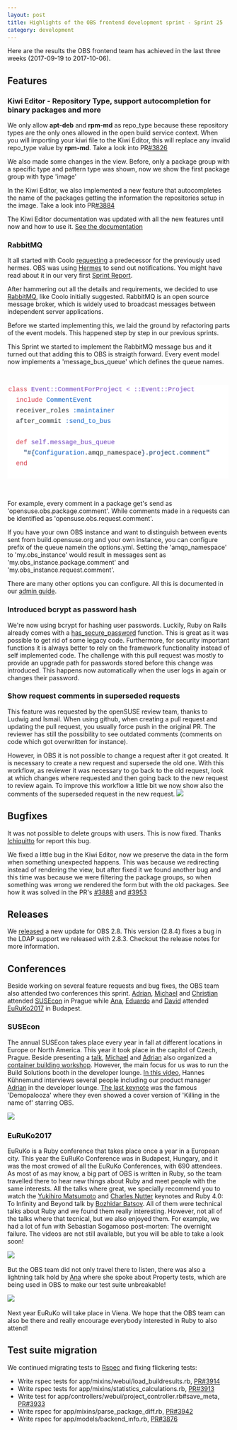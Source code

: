 ```yaml
---
layout: post
title: Highlights of the OBS frontend development sprint - Sprint 25
category: development
---
```

<p>
  Here are the results the OBS frontend team has achieved in the last three weeks (2017-09-19 to 2017-10-06).
</p>

 <h2> Features </h2>
 
 <h3>Kiwi Editor - Repository Type, support autocompletion for binary packages and more</h3>
<p>
We only allow <strong>apt-deb</strong> and <strong>rpm-md</strong> as repo_type because these repository types are the only ones allowed in the open build service context.
When you will importing your kiwi file to the Kiwi Editor, this will replace any invalid repo_type value by <strong>rpm-md</strong>.
Take a look into PR<a href="https://github.com/openSUSE/open-build-service/pull/3826">#3826</a>
</p>

<p>We also made some changes in the view. Before, only a package group with a specific type and pattern type was shown, now we show the first package group with type 'image'</p>

<p>In the Kiwi Editor, we also implemented a new feature that autocompletes the name of the packages getting the information the repositories setup in the image.
Take a look into PR<a href="https://github.com/openSUSE/open-build-service/pull/3884">#3884</a>
</p>

<p> The Kiwi Editor documentation was updated with all the new features until now  and how to use it. <a href="http://openbuildservice.org/help/manuals/obs-best-practices/cha.obs.best-practices.webuiusage.html#kiwi_editor_how_to">See the documentation</a></p>

<h3>RabbitMQ</h3>

<p>
It all started with Coolo <a href="https://github.com/openSUSE/open-build-service/pull/2592">requesting</a> a predecessor for the previously used hermes.
OBS was using <a href="https://github.com/openSUSE/hermes">Hermes</a> to send out notifications. You might have read about it in our very first
<a href="http://openbuildservice.org/2017/05/05/frontend-sprint-report-1/">Sprint Report</a>.
</p>

<p>
After hammering out all the details and requirements, we decided to use <a href="https://www.rabbitmq.com/">RabbitMQ</a>, like Coolo initially suggested. RabbitMQ is an open source message broker, which is widely used to broadcast messages between independent server applications.
</p>

<p>
Before we started implementing this, we laid the ground by refactoring parts of the event models. This happened step by step in our previous sprints.
</p>

<p>
This Sprint we started to implement the RabbitMQ message bus and it turned out that adding this to OBS is straigth forward.
Every event model now implements a 'message_bus_queue' which defines the queue names.
</p>

<img src="/images/posts/sprint_25_rabbitmq.png" style="margin: 30px 0 30px 0;" width="500px" />

<p>
For example, every comment in a package get's send as 'opensuse.obs.package.comment'.
While comments made in a requests can be identified as 'opensuse.obs.request.comment'.
</p>

<p>
If you have your own OBS instance and want to distinguish between events sent from build.opensuse.org and your own instance, you can configure
prefix of the queue namein the options.yml. Setting the 'amqp_namespace' to 'my.obs_instance' would result in messages sent as 'my.obs_instance.package.comment' and 'my.obs_instance.request.comment'.
</p>

<p>
There are many other options you can configure. All this is documented in our <a href="http://openbuildservice.org/help/manuals/obs-admin-guide/obs.cha.administration.html#_message_bus">admin guide</a>.
</p>

<h3>Introduced bcrypt as password hash</h3>
<p>
We're now using <a="https://en.wikipedia.org/wiki/Bcrypt">bcrypt</a> for hashing user passwords.
Luckily, Ruby on Rails already comes with a <a href="http://api.rubyonrails.org/v5.1/classes/ActiveModel/SecurePassword/ClassMethods.html">has_secure_password</a> function.
This is great as it was possible to get rid of some legacy code.
Furthermore, for security important functions it is always better to rely on the framework functionality instead of self implemented code.
The challenge with this pull request was mostly to provide an upgrade path for passwords stored before this change was introduced.
This happens now automatically when the user logs in again or changes their password.
</p>

<h3>Show request comments in superseded requests</h3>
<p>
This feature was requested by the openSUSE review team, thanks to Ludwig and Ismail.
When using github, when creating a pull request and updating the pull request, you usually force push in the original PR.
The reviewer has still the possibility to see outdated comments (comments on code which got overwritten for instance).
</p>
<p>
However, in OBS it is not possible to change a request after it got created.
It is necessary to create a new request and supersede the old one.
With this workflow, as reviewer it was necessary to go back to the old request, look at which changes where requested and then going back to the new request to review again.
To improve this workflow a little bit we now show also the comments of the superseded request in the new request.
<img src="https://user-images.githubusercontent.com/3799140/30970526-aca2417c-a465-11e7-8fcf-ef6e2376ccb8.png" />
</p>

 <h2> Bugfixes </h2>
 
 <p>
 It was not possible to delete groups with users. This is now fixed. Thanks <a href='https://github.com/lchiquitto'>Ichiquitto</a> for report this bug.
 </p>

<p>We fixed a little bug in the Kiwi Editor, now we preserve the data in the form when something unexpected happens. This was because we redirecting instead of rendering the view, 
but after fixed it we found another bug and this time was because we were filtering the package groups, so when something was wrong we rendered the form but with the old packages.
See how it was solved in the PR's <a href='https://github.com/openSUSE/open-build-service/pull/3888'>#3888</a> and <a href='https://github.com/openSUSE/open-build-service/pull/3953'>#3953</a> 
</p>

 <h2>Releases</h2>

<p>
  We <a href="https://lists.opensuse.org/opensuse-buildservice/2017-10/msg00010.html">released</a> a new update for OBS 2.8. This version (2.8.4) fixes a bug in the LDAP support we released with 2.8.3. Checkout the release notes for more information.
</p>

<h2>Conferences</h2>
<p>
Beside working on several feature requests and bug fixes, the OBS team also attended two conferences this sprint. <a href="https://github.com/adrianschroeter">Adrian</a>, <a href="https://github.com/mlschroe">Michael</a> and <a href="https://github.com/ChrisBr">Christian</a> attended <a href="https://www.susecon.com">SUSEcon</a> in Prague while <a href="https://github.com/Ana06">Ana</a>, <a href="https://github.com/eduardoj">Eduardo</a> and <a href="https://github.com/DavidKang">David</a> attended <a href='https://euruko2017.org/'>EuRuKo2017</a> in Budapest.
</p>

<h3>SUSEcon</h3>

<p>
The annual SUSEcon takes place every year in fall at different locations in Europe or North America. 
This year it took place in the capitol of Czech, Prague.
Beside presenting a <a href="https://susecon17.smarteventscloud.com/connect/sessionDetail.ww?SESSION_ID=127282">talk</a>, <a href="https://github.com/mlschroe">Michael</a> and <a href="https://github.com/adrianschroeter">Adrian</a> also organized a <a href="https://susecon17.smarteventscloud.com/connect/sessionDetail.ww?SESSION_ID=127284">container building workshop</a>.
However, the main focus for us was to run the Build Solutions booth in the developer lounge.
<a href="https://www.youtube.com/watch?v=hhb8kWCgnMQ">In this video</a>, Hannes Kühnemund interviews several people including our product manager <a href="https://github.com/adrianschroeter">Adrian</a> in the developer lounge.
<a href="https://www.youtube.com/watch?v=jCEAGqNCS1Q&t=45m05s">The last keynote</a> was the famous 'Demopalooza' where they even showed a cover version of 'Killing in the name of' starring OBS.
</p>

<img src="https://pbs.twimg.com/media/DLFEx17WsAAOa8I.jpg" />

<h3>EuRuKo2017</h3>

<p>
EuRuKo is a Ruby conference that takes place once a year in a European city. This year the EuRuKo Conference was in Budapest, Hungary, and it was the most crowed of all the EuRuKo Conferences, with 690 attendees. As most of as may know, a big part of OBS is written in Ruby, so the team travelled there to hear new things about Ruby and meet people with the same interests. All the talks where great, we specially recommend you to watch the <a href="https://github.com/matz">Yukihiro Matsumoto</a> and <a href='https://github.com/headius'>Charles Nutter</a> keynotes and Ruby 4.0: To Infinity and Beyond talk by <a href='https://github.com/bbatsov'>Bozhidar Batsov</a>. All of them were technical talks about Ruby and we found them really interesting. However, not all of the talks where that tecnical, but we also enjoyed them. For example, we had a lot of fun with Sebastian Sogamoso post-morten: The overnight failure. The videos are not still available, but you will be able to take a look soon!
</p>

<img src="https://pbs.twimg.com/media/DK_VaBlXUAA46Gj.jpg:large" />

<p>
But the OBS team did not only travel there to listen, there was also a lightning talk hold by <a href="https://github.com/Ana06">Ana</a> where she spoke about Property tests, which are being used in OBS to make our test suite unbreakable!
</p>

<img src="https://pbs.twimg.com/media/DK-1-TrWkAIo-CM.jpg:large" />

<p>
Next year EuRuKo will take place in Viena. We hope that the OBS team can also be there and really encourage everybody interested in Ruby to also attend!
</p>

<h2>Test suite migration</h2>

<p>
   We continued migrating tests to <a href="http://rspec.info/">Rspec</a> and fixing flickering tests:
</p>

<ul>
       <li>Write rspec tests for app/mixins/webui/load_buildresults.rb, <a href="https://github.com/openSUSE/open-build-service/pull/3914">PR#3914</a></li>
       <li>Write rspec tests for app/mixins/statistics_calculations.rb, <a href="https://github.com/openSUSE/open-build-service/pull/3913">PR#3913</a></li>
       <li>Write test for app/controllers/webui/project_controller.rb#save_meta, <a href="https://github.com/openSUSE/open-build-service/pull/3933">PR#3933</a></li>
       <li>Write rspec for app/mixins/parse_package_diff.rb, <a href="https://github.com/openSUSE/open-build-service/pull/3942">PR#3942</a></li>
       <li>Write rspec for app/models/backend_info.rb, <a href="https://github.com/openSUSE/open-build-service/pull/3876">PR#3876</a></li>
</ul>
